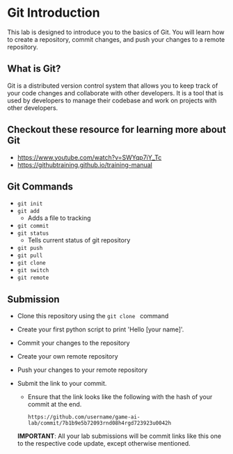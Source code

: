 # Git Introduction
This lab is designed to introduce you to the basics of Git. You will learn how to create a repository, commit changes, and push your changes to a remote repository.

## What is Git?
Git is a distributed version control system that allows you to keep track of your code changes and collaborate with other developers. It is a tool that is used by developers to manage their codebase and work on projects with other developers.

## Checkout these resource for learning more about Git
- https://www.youtube.com/watch?v=SWYqp7iY_Tc
- https://githubtraining.github.io/training-manual


## Git Commands
- `git init`
- `git add`
    - Adds a file to tracking
- `git commit`
- `git status`
    - Tells current status of git repository
- `git push`
- `git pull`
- `git clone`
- `git switch`
- `git remote`

## Submission
- Clone this repository using the `git clone ` command
- Create your first python script to print 'Hello [your name]'.
- Commit your changes to the repository
- Create your own remote repository
- Push your changes to your remote repository
- Submit the link to your commit. 
  - Ensure that the link looks like the following with the hash of your commit at the end.

      `https://github.com/username/game-ai-lab/commit/7b1b9e5b72093rnd08h4rgd723923u0042h`

  __IMPORTANT__: All your lab submissions will be commit links like this one to the respective code update, except otherwise mentioned.
      